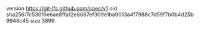 version https://git-lfs.github.com/spec/v1
oid sha256:7c530f6e6ae8ffa12e8687ef309e1ba9013a4f7988c7d59f7b0b4d25b9948c45
size 3899
